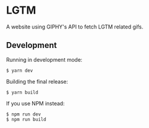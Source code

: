 # LGTM

A website using GIPHY's API to fetch LGTM related gifs.

## Development

Running in development mode:

    $ yarn dev

Building the final release:

    $ yarn build

If you use NPM instead:

    $ npm run dev
    $ npm run build
